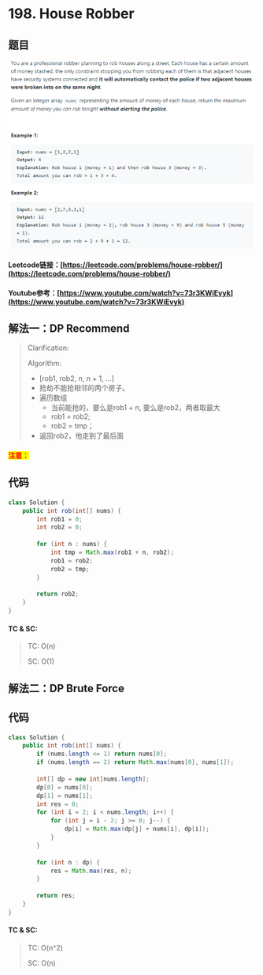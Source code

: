 # 198. House Robber

## 题目

![](<.gitbook/assets/image (111).png>)

#### Leetcode链接：[https://leetcode.com/problems/house-robber/](https://leetcode.com/problems/house-robber/)

#### Youtube参考：[https://www.youtube.com/watch?v=73r3KWiEvyk](https://www.youtube.com/watch?v=73r3KWiEvyk)

## 解法一：DP Recommend

> Clarification:&#x20;
>
> Algorithm:&#x20;
>
> * \[rob1, rob2, n, n + 1, ...]
> * 抢劫不能抢相邻的两个房子。
> * 遍历数组
>   * 当前能抢的，要么是rob1 + n, 要么是rob2，两者取最大
>   * rob1 = rob2;
>   * rob2 = tmp；&#x20;
> * 返回rob2，他走到了最后面

#### <mark style="color:red;">注意：</mark>

## 代码

```java
class Solution {
    public int rob(int[] nums) {
        int rob1 = 0;
        int rob2 = 0;
        
        for (int n : nums) {
            int tmp = Math.max(rob1 + n, rob2);
            rob1 = rob2;
            rob2 = tmp;
        }
        
        return rob2;
    }
}
```

#### TC & SC:&#x20;

> TC: O(n)
>
> SC: O(1)

## 解法二：DP Brute Force

## 代码

```java
class Solution {
    public int rob(int[] nums) {
        if (nums.length <= 1) return nums[0];
        if (nums.length == 2) return Math.max(nums[0], nums[1]);
        
        int[] dp = new int[nums.length];
        dp[0] = nums[0];
        dp[1] = nums[1];
        int res = 0;
        for (int i = 2; i < nums.length; i++) {
            for (int j = i - 2; j >= 0; j--) {
                dp[i] = Math.max(dp[j] + nums[i], dp[i]);
            }
        }
        
        for (int n : dp) {
            res = Math.max(res, n);
        }
        
        return res;
    }
}
```

#### TC & SC:&#x20;

> TC: O(n^2)
>
> SC: O(n)



